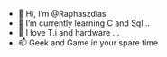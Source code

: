 - 👋 Hi, I’m @Raphaszdias
- 🌱 I’m currently learning C and Sql...
- 💞️ I love T.i and hardware ...
- 📫 Geek and Game in your spare time

<!---
Raphaszdias/Raphaszdias is a ✨ special ✨ repository because its `README.md` (this file) appears on your GitHub profile.
You can click the Preview link to take a look at your changes.
--->
